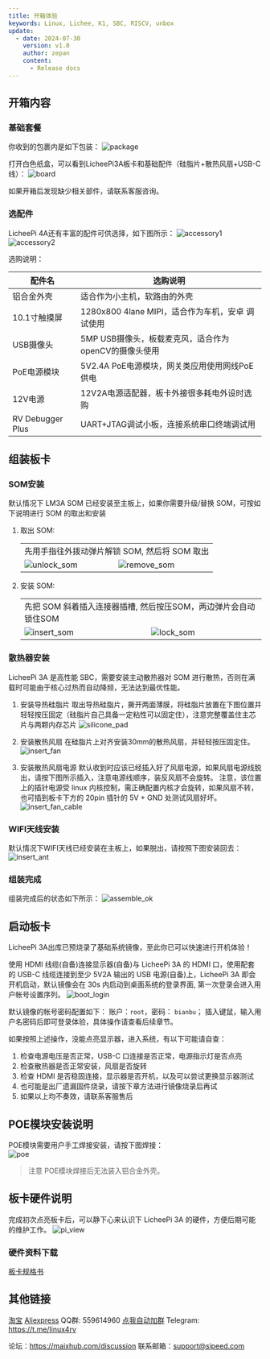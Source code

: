 ```yaml
---
title: 开箱体验
keywords: Linux, Lichee, K1, SBC, RISCV, unbox
update:
  - date: 2024-07-30
    version: v1.0
    author: zepan
    content:
      - Release docs
---
```


## 开箱内容

### 基础套餐
你收到的包裹内是如下包装：
![package](./assets/unbox/package_v1.jpg)

打开白色纸盒，可以看到LicheePi3A板卡和基础配件（硅脂片+散热风扇+USB-C线）：
![board](./assets/unbox/package_v1board.jpg)

如果开箱后发现缺少相关部件，请联系客服咨询。


### 选配件

LicheePi 4A还有丰富的配件可供选择，如下图所示：
![accessory1](./assets/unbox/acc1.jpg)
![accessory2](./assets/unbox/acc2.jpg)

选购说明：

|配件名|选购说明|
|---|---|
|铝合金外壳|适合作为小主机，软路由的外壳|
|10.1寸触摸屏|1280x800 4lane MIPI，适合作为车机，安卓 调试使用|
|USB摄像头|5MP USB摄像头，板载麦克风，适合作为openCV的摄像头使用|
|PoE电源模块|5V2.4A PoE电源模块，网关类应用使用网线PoE供电|
|12V电源|12V2A电源适配器，板卡外接很多耗电外设时选购|
|RV Debugger Plus|UART+JTAG调试小板，连接系统串口终端调试用|



## 组装板卡

### SOM安装

默认情况下 LM3A SOM 已经安装至主板上，如果你需要升级/替换 SOM，可按如下说明进行 SOM 的取出和安装

1. 取出 SOM:
   <table>
    <tr>
      <td colspan=2>先用手指往外拨动弹片解锁 SOM, 然后将 SOM 取出</td>
    </tr>
    <tr>
      <td><img src="./assets/unbox/unlock_som.jpg" alt="unlock_som"></td>
      <td><img src="./assets/unbox/remove_som.jpg" alt="remove_som"></td>
    </tr>
   </table>

2. 安装 SOM:
   <table>
    <tr>
      <td colspan=2>先把 SOM 斜着插入连接器插槽, 然后按压SOM，两边弹片会自动锁住SOM</td>
    </tr>
    <tr>
      <td><img src="./assets/unbox/remove_som.jpg" alt="insert_som"></td>
      <td><img src="./assets/unbox/lock_som.jpg" alt="lock_som"></td>
    </tr>
   </table>

### 散热器安装

LicheePi 3A 是高性能 SBC，需要安装主动散热器对 SOM 进行散热，否则在满载时可能由于核心过热而自动降频，无法达到最优性能。
1. 安装导热硅脂片
    取出导热硅脂片，撕开两面薄膜，将硅脂片放置在下图位置并轻轻按压固定（硅脂片自己具备一定粘性可以固定住），注意完整覆盖住主芯片与两颗内存芯片
    ![silicone_pad](./assets/unbox/silicone_pad.jpg)

2. 安装散热风扇
    在硅脂片上对齐安装30mm的散热风扇，并轻轻按压固定住。
    ![insert_fan](./assets/unbox/insert_fan.jpg)

3. 安装散热风扇电源
    默认收到时应该已经插入好了风扇电源，如果风扇电源线脱出，请按下图所示插入，注意电源线顺序，装反风扇不会旋转。
    注意，该位置上的插针电源受 linux 内核控制，需正确配置内核才会旋转，如果风扇不转，也可插到板卡下方的 20pin 插针的 5V + GND 处测试风扇好坏。
    ![insert_fan_cable](./assets/unbox/insert_fan_cable.png)

### WIFI天线安装 

默认情况下WIFI天线已经安装在主板上，如果脱出，请按照下图安装回去：
![insert_ant](./assets/unbox/insert_ant.png)


### 组装完成

组装完成后的状态如下所示：
![assemble_ok](./assets/unbox/insert_fan.jpg)

## 启动板卡

LicheePi 3A出库已预烧录了基础系统镜像，至此你已可以快速进行开机体验！

使用 HDMI 线缆(自备)连接显示器(自备)与 LicheePi 3A 的 HDMI 口，使用配套的 USB-C 线缆连接到至少 5V2A 输出的 USB 电源(自备)上，LicheePi 3A 即会开机启动，默认镜像会在 30s 内启动到桌面系统的登录界面, 第一次登录会进入用户帐号设置序列。
![boot_login](./assets/unbox/boot_login.jpg)

默认镜像的帐号密码配置如下：
账户：`root`，密码： `bianbu`；
插入键鼠，输入用户名密码后即可登录体验，具体操作请查看后续章节。

如果按照上述操作，没能点亮显示器，进入系统，有以下可能请自查：
1. 检查电源电压是否正常，USB-C 口连接是否正常，电源指示灯是否点亮
2. 检查散热器是否正常安装，风扇是否旋转
3. 检查 HDMI 是否稳固连接，显示器是否开机，以及可以尝试更换显示器测试
4. 也可能是出厂遗漏固件烧录，请按下章方法进行镜像烧录后再试
5. 如果以上均不奏效，请联系客服售后

## POE模块安装说明
POE模块需要用户手工焊接安装，请按下图焊接：  
![poe](./assets/unbox/poe.jpg)    
> 注意 POE模块焊接后无法装入铝合金外壳。


## 板卡硬件说明

完成初次点亮板卡后，可以静下心来认识下 LicheePi 3A 的硬件，方便后期可能的维护工作。
![pi_view](./assets/unbox/pi_view.png) 


### 硬件资料下载
[板卡规格书](https://dl.sipeed.com/shareURL/LICHEE/LicheePi3A)

## 其他链接
[淘宝](https://item.taobao.com/item.htm?id=715508771884)
[Aliexpress](https://xxx)
QQ群: 559614960 [点我自动加群](http://qm.qq.com/cgi-bin/qm/qr?k=5YkapIhdtWHp8AEfM5_bFFYQIX3CUQN6)
Telegram: https://t.me/linux4rv

论坛：https://maixhub.com/discussion
联系邮箱：support@sipeed.com
